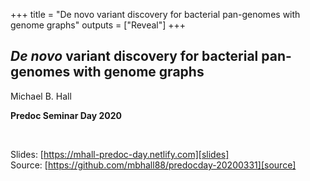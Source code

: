+++
title = "De novo variant discovery for bacterial pan-genomes with genome graphs"
outputs = ["Reveal"]
+++

## *De novo* variant discovery for bacterial pan-genomes with genome graphs

Michael B. Hall

**Predoc Seminar Day 2020**

<br>

Slides: [https://mhall-predoc-day.netlify.com][slides]  
Source: [https://github.com/mbhall88/predocday-20200331][source]

[slides]: https://mhall-predoc-day.netlify.com
[source]: https://github.com/mbhall88/predocday-20200331
